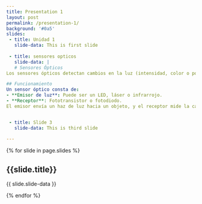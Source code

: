 ```yaml
---
title: Presentation 1
layout: post
permalink: /presentation-1/
background: '#0a5'
slides:
 - title: Unidad 1
   slide-data: This is first slide
     
 - title: sensores opticos
   slide-data: |
   # Sensores Ópticos
Los sensores ópticos detectan cambios en la luz (intensidad, color o posición) para generar una señal de salida. Estos dispositivos son esenciales en aplicaciones de automatización, robótica y sistemas de seguridad. El funcionamiento se basa en la emisión y recepción de luz.

## Funcionamiento
Un sensor óptico consta de:
- **Emisor de luz**: Puede ser un LED, láser o infrarrojo.
- **Receptor**: Fototransistor o fotodiodo.
El emisor envía un haz de luz hacia un objeto, y el receptor mide la cantidad de luz reflejada, interrumpida o absorbida. La variación de luz se traduce en una señal eléctrica que se procesa para tomar decisiones automáticas.


 - title: Slide 3
   slide-data: This is third slide
  
---
```


{% for slide in page.slides %}
                    
<section data-background="{% if slide.background %}{{slide.background}}{% else %}{{page.background}}{% endif %}"><h1>{{slide.title}}</h1>{{ slide.slide-data }}</section>
                    
{% endfor %}
    
